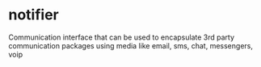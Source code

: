 # notifier
Communication interface that can be used to encapsulate 3rd party communication
packages using media like email, sms, chat, messengers, voip
